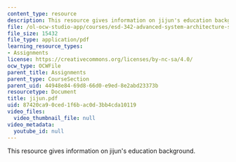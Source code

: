 ```yaml
---
content_type: resource
description: This resource gives information on jijun's education background.
file: /ol-ocw-studio-app/courses/esd-342-advanced-system-architecture-spring-2006/87420ca90ced1f6bac0d3bb4cda10119_jijun.pdf
file_size: 15432
file_type: application/pdf
learning_resource_types:
- Assignments
license: https://creativecommons.org/licenses/by-nc-sa/4.0/
ocw_type: OCWFile
parent_title: Assignments
parent_type: CourseSection
parent_uid: 44948e84-69d8-66d0-e9ed-8e2abd23373b
resourcetype: Document
title: jijun.pdf
uid: 87420ca9-0ced-1f6b-ac0d-3bb4cda10119
video_files:
  video_thumbnail_file: null
video_metadata:
  youtube_id: null
---
```

This resource gives information on jijun's education background.